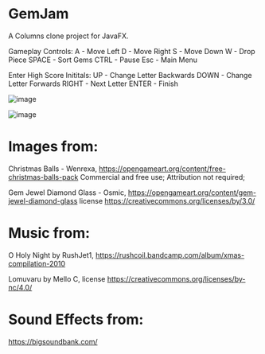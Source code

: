 # GemJam

A Columns clone project for JavaFX. 

Gameplay Controls: 
A - Move Left
D - Move Right
S - Move Down
W - Drop Piece
SPACE - Sort Gems
CTRL - Pause
Esc - Main Menu

Enter High Score Inititals:
UP - Change Letter Backwards
DOWN - Change Letter Forwards
RIGHT - Next Letter
ENTER - Finish

![image](https://user-images.githubusercontent.com/33186063/142010820-791507a3-1f71-42a9-9d7a-12736f397d01.png)

![image](https://user-images.githubusercontent.com/33186063/142011208-68d547ee-5172-4050-9b7b-7a0d56f9dbbc.png)

# Images from: 
Christmas Balls - Wenrexa, https://opengameart.org/content/free-christmas-balls-pack Commercial and free use; Attribution not required;

Gem Jewel Diamond Glass - Osmic, https://opengameart.org/content/gem-jewel-diamond-glass license https://creativecommons.org/licenses/by/3.0/

# Music from:
O Holy Night by RushJet1, https://rushcoil.bandcamp.com/album/xmas-compilation-2010

Lomuvaru by Mello C, license https://creativecommons.org/licenses/by-nc/4.0/

# Sound Effects from:
https://bigsoundbank.com/
